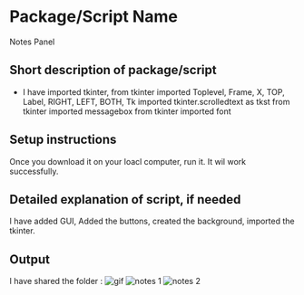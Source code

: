 # Package/Script Name
Notes Panel

## Short description of package/script

- I have imported tkinter,
from tkinter imported Toplevel, Frame, X, TOP, Label, RIGHT, LEFT, BOTH, Tk
imported tkinter.scrolledtext as tkst
from tkinter imported messagebox
from tkinter imported font
 
## Setup instructions
Once you download it on your loacl computer, run it. It wil work successfully.

## Detailed explanation of script, if needed
I have added GUI, Added the buttons, created the background, imported the tkinter. 

## Output
I have shared the folder : 
![gif](https://user-images.githubusercontent.com/77045147/122080415-dfda5a00-ce1b-11eb-8a4f-ae9cda3b5321.gif)
![notes 1](https://user-images.githubusercontent.com/77045147/122080435-e537a480-ce1b-11eb-845b-9b3f90319a5d.png)
![notes 2](https://user-images.githubusercontent.com/77045147/122080445-e7016800-ce1b-11eb-8fe0-42341f24f1a2.png)


